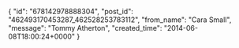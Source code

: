  {
   "id": "678142978888304",
   "post_id": "462493170453287_462528253783112",
   "from_name": "Cara Small",
   "message": "Tommy Atherton",
   "created_time": "2014-06-08T18:00:24+0000"
 }
